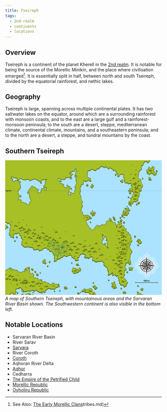 ```yaml
---
title: Tseireph
tags:
  - 2nd-realm
  - continents
  - locations
---
```

## Overview
Tseireph is a continent of the planet Kherell in the [2nd realm](lore/2nd-realm.md). It is notable for being the source of the Morellic Minikin, and the place where civilisation emerged[^1]. It is essentially split in half, between north and south Tseireph, divided by the equatorial rainforest, and nethic lakes.
## Geography
Tseireph is large, spanning across multiple continental plates. It has two saltwater lakes on the equator, around which are a surrounding rainforest with monsoon coasts, and to the east are a large gulf and a rainforest-monsoon peninsula; to the south are a desert, steppe, mediterranean climate, continental climate, mountains, and a southeastern peninsula; and to the north are a desert, a steppe, and tundral mountains by the coast.
## Southern Tseireph
![](images/southern-tseireph.png)
*A map of Southern Tseireph, with mountainous areas and the Sarvaran River Basin shown. The Southwestern continent is also visible in the bottom left.*
## Notable Locations
- Sarvaran River Basin
- River Sarav
- [Sarvara](lore/2nd-realm/sarvara.md)
- River Coroth
- [Coroth](groups-and-places/coroth)
- Aqhoran River Delta
- [Aqhor](groups-and-places/aqhor.md)
- Cedharra
- [The Empire of the Petrified Child](groups-and-places/empire-of-the-petrified-child.md)
- [Morellic Republic](groups-and-places/morellic-republic.md)
- [Oyholiru Republic](groups-and-places/oyholiru-republic.md)

[^1]: See Also: [The Early Morellic Clans](lore/2nd-realm/early-morellic-tribes.md)tribes.md)